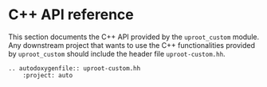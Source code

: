 # C++ API reference

This section documents the C++ API provided by the `uproot_custom` module. Any downstream
project that wants to use the C++ functionalities provided by `uproot_custom` should include
the header file `uproot-custom.hh`.

```{eval-rst}
.. autodoxygenfile:: uproot-custom.hh
    :project: auto
```

